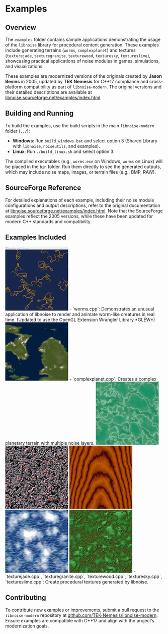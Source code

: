 # Examples

## Overview

The `examples` folder contains sample applications demonstrating the usage of the `libnoise` library for procedural content generation. These examples include generating terrains (`worms`, `complexplanet`) and textures (`texturejade`, `texturegranite`, `texturewood`, `texturesky`, `textureslime`), showcasing practical applications of noise modules in games, simulations, and visualizations.

These examples are modernized versions of the originals created by **Jason Bevins** in 2005, updated by **TEK Nemesis** for C++17 compliance and cross-platform compatibility as part of `libnoise-modern`. The original versions and their detailed descriptions are available at [libnoise.sourceforge.net/examples/index.html](https://libnoise.sourceforge.net/examples/index.html).

## Building and Running

To build the examples, use the build scripts in the main `libnoise-modern` folder (`../`):

- **Windows**: Run `build_windows.bat` and select option 3 (Shared Library with `libnoise`, `noiseutils`, and examples).
- **Linux**: Run `./build_linux.sh` and select option 3.

The compiled executables (e.g., `worms.exe` on Windows, `worms` on Linux) will be placed in the `bin` folder. Run them directly to see the generated outputs, which may include noise maps, images, or terrain files (e.g., BMP, RAW).

## SourceForge Reference

For detailed explanations of each example, including their noise module configurations and output descriptions, refer to the original documentation at [libnoise.sourceforge.net/examples/index.html](https://libnoise.sourceforge.net/examples/index.html). Note that the SourceForge examples reflect the 2005 versions, while these have been updated for modern C++ standards and compatibility.

## Examples Included

<img src="images/perlin_worms.jpg" alt="Example of the Script Menu" width="200">
- `worms.cpp`: Demonstrates an unusual application of libnoise to render and animate worm-like creatures in real time. (Updated to use the OpenGL Extension Wrangler Library *GLEW*)

<img src="images/complexplanet.jpg" alt="Example of the Script Menu" width="200">
- `complexplanet.cpp`: Creates a complex planetary terrain with multiple noise layers.

<img src="images/texturejade.bmp" alt="Example of the Script Menu" width="200">
<img src="images/texturegranite.bmp" alt="Example of the Script Menu" width="200">
<img src="images/texturewood.bmp" alt="Example of the Script Menu" width="200">
<img src="images/texturesky.bmp" alt="Example of the Script Menu" width="200">
<img src="images/textureslime.bmp" alt="Example of the Script Menu" width="200">
- `texturejade.cpp`, `texturegranite.cpp`, `texturewood.cpp`, `texturesky.cpp`, `textureslime.cpp`: Create procedural textures generated by libnoise.

## Contributing

To contribute new examples or improvements, submit a pull request to the `libnoise-modern` repository at [github.com/TEK-Nemesis/libnoise-modern](https://github.com/TEK-Nemesis/libnoise-modern). Ensure examples are compatible with C++17 and align with the project’s modernization goals.
